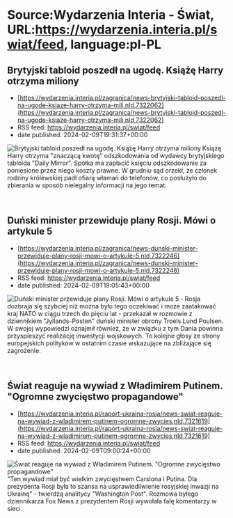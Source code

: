 # Source:Wydarzenia Interia - Świat, URL:https://wydarzenia.interia.pl/swiat/feed, language:pl-PL

## Brytyjski tabloid poszedł na ugodę. Książę Harry otrzyma miliony
 - [https://wydarzenia.interia.pl/zagranica/news-brytyjski-tabloid-poszedl-na-ugode-ksiaze-harry-otrzyma-mili,nId,7322062](https://wydarzenia.interia.pl/zagranica/news-brytyjski-tabloid-poszedl-na-ugode-ksiaze-harry-otrzyma-mili,nId,7322062)
 - RSS feed: https://wydarzenia.interia.pl/swiat/feed
 - date published: 2024-02-09T19:31:37+00:00

<p><a href="https://wydarzenia.interia.pl/zagranica/news-brytyjski-tabloid-poszedl-na-ugode-ksiaze-harry-otrzyma-mili,nId,7322062"><img align="left" alt="Brytyjski tabloid poszedł na ugodę. Książę Harry otrzyma miliony" src="https://i.iplsc.com/brytyjski-tabloid-poszedl-na-ugode-ksiaze-harry-otrzyma-mili/000BQNFMJ2KQ2226-C321.jpg" /></a>Książę Harry otrzyma &quot;znaczącą kwotę&quot; odszkodowania od wydawcy brytyjskiego tabloida &quot;Daily Mirror&quot;. Spółka ma zapłacić księciu odszkodowanie za poniesione przez niego koszty prawne. W grudniu sąd orzekł, że członek rodziny królewskiej padł ofiarą włamań do telefonów, co posłużyło do zbierania w sposób nielegalny informacji na jego temat.</p><br clear="all" />

## Duński minister przewiduje plany Rosji. Mówi o artykule 5
 - [https://wydarzenia.interia.pl/zagranica/news-dunski-minister-przewiduje-plany-rosji-mowi-o-artykule-5,nId,7322246](https://wydarzenia.interia.pl/zagranica/news-dunski-minister-przewiduje-plany-rosji-mowi-o-artykule-5,nId,7322246)
 - RSS feed: https://wydarzenia.interia.pl/swiat/feed
 - date published: 2024-02-09T19:05:43+00:00

<p><a href="https://wydarzenia.interia.pl/zagranica/news-dunski-minister-przewiduje-plany-rosji-mowi-o-artykule-5,nId,7322246"><img align="left" alt="Duński minister przewiduje plany Rosji. Mówi o artykule 5" src="https://i.iplsc.com/dunski-minister-przewiduje-plany-rosji-mowi-o-artykule-5/000IKVP8LXUIYCT6-C321.jpg" /></a>- Rosja dozbraja się szybciej niż można było tego oczekiwać i może zaatakować kraj NATO w ciągu trzech do pięciu lat - przekazał w rozmowie z dziennikiem &quot;Jyllands-Posten&quot; duński minister obrony Troels Lund Poulsen. W swojej wypowiedzi oznajmił również, że w związku z tym Dania powinna przyspieszyć realizację inwestycji wojskowych. To kolejne głosy ze strony europejskich polityków w ostatnim czasie wskazujące na zbliżające się zagrożenie.</p><br clear="all" />

## Świat reaguje na wywiad z Władimirem Putinem. "Ogromne zwycięstwo propagandowe"
 - [https://wydarzenia.interia.pl/raport-ukraina-rosja/news-swiat-reaguje-na-wywiad-z-wladimirem-putinem-ogromne-zwycies,nId,7321619](https://wydarzenia.interia.pl/raport-ukraina-rosja/news-swiat-reaguje-na-wywiad-z-wladimirem-putinem-ogromne-zwycies,nId,7321619)
 - RSS feed: https://wydarzenia.interia.pl/swiat/feed
 - date published: 2024-02-09T09:00:24+00:00

<p><a href="https://wydarzenia.interia.pl/raport-ukraina-rosja/news-swiat-reaguje-na-wywiad-z-wladimirem-putinem-ogromne-zwycies,nId,7321619"><img align="left" alt="Świat reaguje na wywiad z Władimirem Putinem. &quot;Ogromne zwycięstwo propagandowe&quot;" src="https://i.iplsc.com/swiat-reaguje-na-wywiad-z-wladimirem-putinem-ogromne-zwycies/000IKO3P0BJUOVBY-C321.jpg" /></a>&quot;Ten wywiad miał być wielkim zwycięstwem Carslona i Putina. Dla prezydenta Rosji była to szansa na usprawiedliwienie rosyjskiej inwazji na Ukrainę&quot; - twierdzą analitycy &quot;Washington Post&quot;. Rozmowa byłego dziennikarza Fox News z prezydentem Rosji wywołała falę komentarzy w sieci.</p><br clear="all" />

